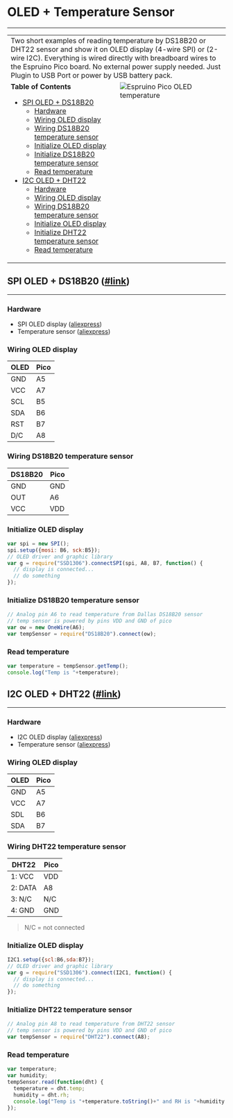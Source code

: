 # OLED + Temperature Sensor
---------------------------
<table>
  <tr>
    <td colspan="2">
Two short examples of reading temperature by DS18B20 or DHT22 sensor and show it on OLED display (4-wire SPI) or (2-wire I2C).
Everything is wired directly with breadboard wires to the Espruino Pico board. No external power supply needed.
Just Plugin to USB Port or power by USB battery pack.
    </td>
  </tr>
  <tr style="vertical-align: top;">
    <td width="50%">
      <strong>Table of Contents</strong>
      <ul>
        <li><a href="#spi-oled--ds18b20-link">SPI OLED + DS18B20</a>
          <ul>
            <li><a href="#hardware">Hardware</a></li>
            <li><a href="#wiring-oled-display">Wiring OLED display</a></li>
            <li><a href="#wiring-ds18b20-temperature-sensor">Wiring DS18B20 temperature sensor</a></li>
            <li><a href="#initialize-oled-display">Initialize OLED display</a></li>
            <li><a href="#initialize-ds18b20-temperature-sensor">Initialize DS18B20 temperature sensor</a></li>
            <li><a href="#read-temperature">Read temperature</a></li>
          </ul>
        </li>
        <li><a href="#i2c-oled--dht22-link">I2C OLED + DHT22</a>
          <ul>
            <li><a href="#hardware-1">Hardware</a></li>
            <li><a href="#wiring-oled-display-1">Wiring OLED display</a></li>
            <li><a href="#wiring-dht22-temperature-sensor">Wiring DS18B20 temperature sensor</a></li>
            <li><a href="#initialize-oled-display-1">Initialize OLED display</a></li>
            <li><a href="#initialize-dht22-temperature-sensor">Initialize DHT22 temperature sensor</a></li>
            <li><a href="#read-temperature-1">Read temperature</a></li>
          </ul>
        </li>
      </ul>
    </td>
    <td>
      <img src="https://lh3.googleusercontent.com/5kzBBdqbfAH_kP5pFFmHzpx-b7Ce-YlZUQrmy_RlCZc=w983-h737-no" alt="Espruino Pico OLED temperature" />
    </td>
  </tr>
</table>

## SPI OLED + DS18B20 ([#link](OLED-SPI-TempDS18B20-MuMaLab.js))
----------------------------------------------------------------
### Hardware
* SPI OLED display ([aliexpress](http://www.aliexpress.com/item/Yellow-Blue-0-96-SPI-Serial-128x64-OLED-LCD-Display-Module-3-5V-For-Arduino-51SCM/32265963016.html))
* Temperature sensor ([aliexpress](http://www.aliexpress.com/item/1Pcs-New-DC5V-DS18B20-Digital-Temperature-Sensor-Module-for-Arduino-Hot-Sale/2054488934.html))

### Wiring OLED display
| OLED | Pico | 
| ---- |------|
| GND  | A5   |
| VCC  | A7   |
| SCL  | B5   |
| SDA  | B6   |
| RST  | B7   |
| D/C  | A8   |

### Wiring DS18B20 temperature sensor
| DS18B20 | Pico | 
| ------- |------|
| GND     | GND  |
| OUT     | A6   |
| VCC     | VDD  |

### Initialize OLED display
```js
var spi = new SPI();
spi.setup({mosi: B6, sck:B5});
// OLED driver and graphic library
var g = require("SSD1306").connectSPI(spi, A8, B7, function() {
  // display is connected...
  // do something 
});
```

### Initialize DS18B20 temperature sensor
```js
// Analog pin A6 to read temperature from Dallas DS18B20 sensor
// temp sensor is powered by pins VDD and GND of pico
var ow = new OneWire(A6);
var tempSensor = require("DS18B20").connect(ow);
```

### Read temperature
```js
var temperature = tempSensor.getTemp();
console.log("Temp is "+temperature);
```

## I2C OLED + DHT22 ([#link](OLED-I2C-TempDHT22-MuMaLab.js))
------------------------------------------------------------
### Hardware
* I2C OLED display ([aliexpress](http://www.aliexpress.com/item/Free-Shipping-0-96-Blue-New-10Pcs-lot-128X64-OLED-LCD-LED-Display-Module-For-Arduino/32359916218.html))
* Temperature sensor ([aliexpress](http://www.aliexpress.com/item/1pcs-DHT22-digital-temperature-and-humidity-sensor-Temperature-and-humidity-module-AM2302-replace-SHT11-SHT15/1956275791.html))

### Wiring OLED display
| OLED | Pico | 
| ---- |------|
| GND  | A5   |
| VCC  | A7   |
| SDL  | B6   |
| SDA  | B7   |
 
### Wiring DHT22 temperature sensor
| DHT22   | Pico | 
| ------- |------|
| 1: VCC  | VDD  |
| 2: DATA | A8   |
| 3: N/C  | N/C  |
| 4: GND  | GND  |
> N/C = not connected


### Initialize OLED display
```js
I2C1.setup({scl:B6,sda:B7});
// OLED driver and graphic library
var g = require("SSD1306").connect(I2C1, function() {
  // display is connected...
  // do something 
});
```

### Initialize DHT22 temperature sensor
```js
// Analog pin A8 to read temperature from DHT22 sensor
// temp sensor is powered by pins VDD and GND of pico
var tempSensor = require("DHT22").connect(A8);
```

### Read temperature
```js
var temperature;
var humidity;
tempSensor.read(function(dht) {
  temperature = dht.temp;
  humidity = dht.rh;
  console.log("Temp is "+temperature.toString()+" and RH is "+humidity.toString());
});
```
